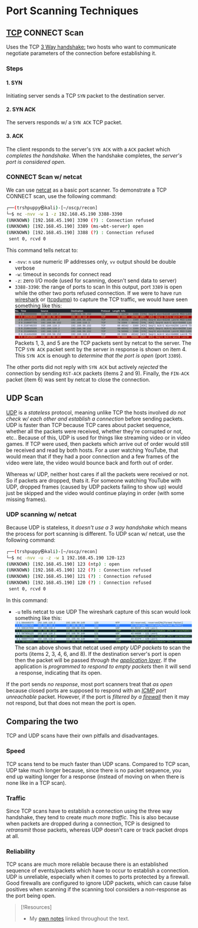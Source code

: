
# Port Scanning Techniques
## [TCP](../../../networking/protocols/TCP.md) CONNECT Scan
Uses the TCP [3 Way handshake:](../../../networking/protocols/TCP.md#3%20Way%20handshake) two hosts who want to communicate negotiate parameters of the connection before establishing it.
### Steps
#### 1. SYN
Initiating server sends a TCP `SYN` packet to the destination server.
#### 2. SYN ACK
The servers responds w/ a `SYN ACK` TCP packet.
#### 3. ACK
The client responds to the server's `SYN ACK` with a `ACK` packet which *completes the handshake*. When the handshake completes, the *server's port is considered open*. 
### CONNECT Scan w/ netcat
We can use [netcat](../../../cybersecurity/TTPs/exploitation/tools/netcat.md) as a basic port scanner. To demonstrate a TCP CONNECT scan, use the following command:
```bash
┌──(trshpuppy㉿kali)-[~/oscp/recon]
└─$ nc -nvv -w 1 -z 192.168.45.190 3388-3390
(UNKNOWN) [192.168.45.190] 3390 (?) : Connection refused
(UNKNOWN) [192.168.45.190] 3389 (ms-wbt-server) open
(UNKNOWN) [192.168.45.190] 3388 (?) : Connection refused
 sent 0, rcvd 0
```
This command tells netcat to:
- `-nvv`: `n` use numeric IP addresses only, `vv` output should be double verbose
- `-w`: timeout in seconds for connect read
- `-z`:  zero I/O mode (used for scanning, doesn't send data to server)
- `3388-3390`: the range of ports to scan
In this output, port `3389` is open while the other two ports refused connection. If we were to have run [wireshark](../../../cybersecurity/TTPs/recon/tools/scanning/wireshark.md) or ([tcpdump](../../../CLI-tools/linux/tcpdump.md)) to capture the TCP traffic, we would have seen something like this:
![](../../oscp-pics/port-scanning-1.png)Packets 1, 3, and 5 are the TCP packets sent by netcat to the server. The TCP `SYN ACK` packet sent by the server in response is shown on item 4. This `SYN ACK` is enough to *determine that the port is open* (port `3389`).

The other ports did not reply with `SYN ACK` but actively *rejected* the connection by sending `RST-ACK` packets (items 2 and 9). Finally, the `FIN-ACK` packet (item 6) was sent by netcat to close the connection.
## UDP Scan
[UDP](../../../networking/protocols/UDP.md) is a *stateless* protocol, meaning unlike TCP the hosts involved *do not check w/ each other and establish a connection* before sending packets. UDP is faster than TCP because TCP cares about packet sequence, whether all the packets were received,  whether they're corrupted or not, etc.. Because of this, UDP is used for things like streaming video or in video games. If TCP were used, then packets which arrive out of order would still be received and read by both hosts. For a user watching YouTube, that would mean that if they had a poor connection and a few frames of the video were late, the video would bounce back and forth out of order.

Whereas w/ UDP, neither host cares if all the packets were received or not. So if packets are dropped, thats it. For someone watching YouTube with UDP, dropped frames (caused by UDP packets failing to show up) would just be skipped and the video would continue playing in order (with some missing frames). 
### UDP scanning w/ netcat
Because UDP is stateless, it *doesn't use a 3 way handshake* which means the process for port scanning is different. To UDP scan w/ netcat, use the following command:
```bash
┌──(trshpuppy㉿kali)-[~/oscp/recon]
└─$ nc -nvv -u -z -w 1 192.168.45.190 120-123
(UNKNOWN) [192.168.45.190] 123 (ntp) : open
(UNKNOWN) [192.168.45.190] 122 (?) : Connection refused
(UNKNOWN) [192.168.45.190] 121 (?) : Connection refused
(UNKNOWN) [192.168.45.190] 120 (?) : Connection refused
 sent 0, rcvd 0
```
In this command:
- `-u` tells netcat to use UDP
The wireshark capture of this scan would look something like this:
![](../../oscp-pics/port-scanning-2.png)
The scan above shows that netcat used *empty UDP packets* to scan the ports (items 2, 3, 4, 6, and 8). If the destination server's port is open then the packet will be passed *through the [application layer](../../../networking/OSI/7-application/application-layer.md)*. If the application is *programmed to respond to empty packets* then it will send a response, indicating that its open. 

If the port sends *no response*,  most port scanners treat that *as open* because closed ports are supposed to respond with an *[ICMP](../../../networking/protocols/ICMP.md) port unreachable* packet. However, if the port is *filtered by a [firewall](../../../cybersecurity/defense/firewalls.md)* then it may not respond, but that does not mean the port is open. 
## Comparing the two
TCP and UDP scans have their own pitfalls and disadvantages.
### Speed
TCP scans tend to be much faster than UDP scans. Compared to TCP scan, UDP take much longer because, since there is no packet sequence, you end up waiting longer for a response (instead of moving on when there is none like in a TCP scan).
### Traffic
Since TCP scans have to establish a connection using the three way handshake, they tend to create *much more traffic*. This is also because when packets are dropped during a connection, TCP is designed to *retransmit* those packets, whereas UDP doesn't care or track packet drops at all.
### Reliability
TCP scans are much more reliable because there is an established sequence of events/packets which have to occur to establish a connection. UDP is unreliable, especially when it comes to ports protected by a firewall. Good firewalls are configured to ignore UDP packets, which can cause false positives when scanning if the scanning tool considers a non-response as the port being open.

> [!Resources]
> - My [own notes](https://github.com/trshpuppy/obsidian-notes) linked throughout the text.
